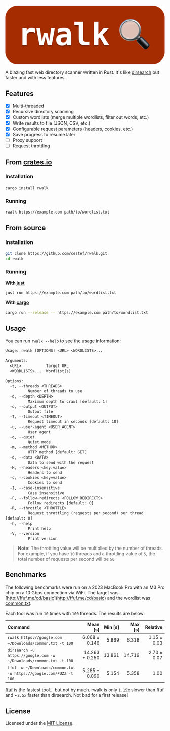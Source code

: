 <p align="center">
    <img src="assets/header.png" alt="rwalk" />
</p>

A blazing fast web directory scanner written in Rust. It's like [dirsearch](https://github.com/maurosoria/dirsearch) but faster and with less features.

## Features

- [x] Multi-threaded
- [x] Recursive directory scanning
- [x] Custom wordlists (merge multiple wordlists, filter out words, etc.) 
- [x] Write results to file (JSON, CSV, etc.)
- [x] Configurable request parameters (headers, cookies, etc.)
- [x] Save progress to resume later
- [ ] Proxy support
- [ ] Request throttling

## From [crates.io](https://crates.io/crates/rwalk)

### Installation

```bash
cargo install rwalk
```

### Running

```bash
rwalk https://example.com path/to/wordlist.txt
```
## From source

### Installation

```bash
git clone https://github.com/cestef/rwalk.git
cd rwalk
```

### Running

**With [just](https://github.com/casey/just)**

```bash
just run https://example.com path/to/wordlist.txt
```

**With [cargo](https://doc.rust-lang.org/cargo/getting-started/installation.html)**

```bash
cargo run --release -- https://example.com path/to/wordlist.txt
```



## Usage

You can run `rwalk --help` to see the usage information:

```text
Usage: rwalk [OPTIONS] <URL> <WORDLISTS>...

Arguments:
  <URL>           Target URL
  <WORDLISTS>...  Wordlist(s)

Options:
  -t, --threads <THREADS>
          Number of threads to use
  -d, --depth <DEPTH>
          Maximum depth to crawl [default: 1]
  -o, --output <OUTPUT>
          Output file
  -T, --timeout <TIMEOUT>
          Request timeout in seconds [default: 10]
  -u, --user-agent <USER_AGENT>
          User agent
  -q, --quiet
          Quiet mode
  -m, --method <METHOD>
          HTTP method [default: GET]
  -d, --data <DATA>
          Data to send with the request
  -H, --headers <key:value>
          Headers to send
  -c, --cookies <key=value>
          Cookies to send
  -I, --case-insensitive
          Case insensitive
  -F, --follow-redirects <FOLLOW_REDIRECTS>
          Follow redirects [default: 0]
  -R, --throttle <THROTTLE>
          Request throttling (requests per second) per thread [default: 0]
  -h, --help
          Print help
  -V, --version
          Print version
```

> **Note:** The throttling value will be multiplied by the number of threads. For example, if you have `10` threads and a throttling value of `5`, the total number of requests per second will be `50`.

## Benchmarks

The following benchmarks were run on a 2023 MacBook Pro with an M3 Pro chip on a 10 Gbps connection via WiFi. The target was [http://ffuf.me/cd/basic](http://ffuf.me/cd/basic) and the wordlist was [common.txt](https://github.com/danielmiessler/SecLists/blob/master/Discovery/Web-Content/common.txt).

Each tool was run `10` times with `100` threads. The results are below:

| Command                                                            |       Mean [s] | Min [s] | Max [s] |    Relative |
| :----------------------------------------------------------------- | -------------: | ------: | ------: | ----------: |
| `rwalk https://google.com ~/Downloads/common.txt -t 100`           |  6.068 ± 0.146 |   5.869 |   6.318 | 1.15 ± 0.03 |
| `dirsearch -u https://google.com -w ~/Downloads/common.txt -t 100` | 14.263 ± 0.250 |  13.861 |  14.719 | 2.70 ± 0.07 |
| `ffuf -w ~/Downloads/common.txt -u https://google.com/FUZZ -t 100` |  5.285 ± 0.090 |   5.154 |   5.358 |        1.00 |

[ffuf](https://github.com/ffuf/ffuf) is the fastest tool... but not by much. rwalk is only `1.15x` slower than ffuf and ~`2.5x` faster than dirsearch. Not bad for a first release!

## License

Licensed under the [MIT License](LICENSE).
